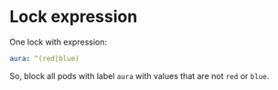 # Lock expression

One lock with expression:

```yaml
aura: ^(red|blue)
```

So, block all pods with label `aura` with values that are not `red` or `blue`.
